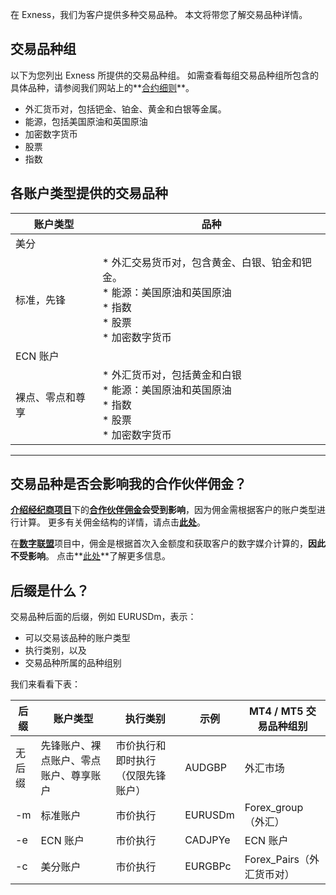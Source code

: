 
在 Exness，我们为客户提供多种交易品种。 本文将带您了解交易品种详情。

**交易品种组**
----------

以下为您列出 Exness 所提供的交易品种组。 如需查看每组交易品种组所包含的具体品种，请参阅我们网站上的**[合约细则](https://www.extrading.expert/zh/forex/)**。

* 外汇货币对，包括钯金、铂金、黄金和白银等金属。
* 能源，包括美国原油和英国原油
* 加密数字货币
* 股票
* 指数

**各账户类型提供的交易品种**
----------

|  账户类型  |                                    品种                                    |
|--------|--------------------------------------------------------------------------|
|   美分   |                                                                          |
| 标准，先锋  |* 外汇交易货币对，包含黄金、白银、铂金和钯金。<br/>* 能源：美国原油和英国原油<br/>* 指数<br/>* 股票<br/>* 加密数字货币|
| ECN 账户 |                                                                          |
|裸点、零点和尊享|    * 外汇货币对，包括黄金和白银<br/>* 能源：美国原油和英国原油<br/>* 指数<br/>* 股票<br/>* 加密数字货币     |

----------

**交易品种是否会影响我的合作伙伴佣金？**
----------

[**介绍经纪商项目**](https://get.exnessaffiliates.help/hc/zh-cn/articles/360017077180)下的[**合作伙伴佣金**](https://get.exnessaffiliates.help/hc/zh-cn/articles/360016500199)**会受到影响**，因为佣金需根据客户的账户类型进行计算。 更多有关佣金结构的详情，请点击[**此处**](https://get.exnessaffiliates.help/hc/zh-cn/articles/360016470800)。

在[**数字联盟**](https://get.exnessaffiliates.help/hc/zh-cn/articles/360016773680)项目中，佣金是根据首次入金额度和获取客户的数字媒介计算的，**因此不受影响**。 点击**[此处](https://get.exnessaffiliates.help/hc/zh-cn/articles/360011050239)**了解更多信息。

**后缀是什么？**
----------

交易品种后面的后缀，例如 EURUSDm，表示：

* 可以交易该品种的账户类型
* 执行类别，以及
* 交易品种所属的品种组别

我们来看看下表：

|后缀 |       账户类型        |      执行类别       |  示例   | MT4 / MT5 交易品种组别  |
|---|-------------------|-----------------|-------|-------------------|
|无后缀|先锋账户、裸点账户、零点账户、尊享账户|市价执行和即时执行（仅限先锋账户）|AUDGBP |       外汇市场        |
|-m |       标准账户        |      市价执行       |EURUSDm| Forex\_group（外汇）  |
|-e |      ECN 账户       |      市价执行       |CADJPYe|      ECN 账户       |
|-c |       美分账户        |      市价执行       |EURGBPc|Forex\_Pairs（外汇货币对）|